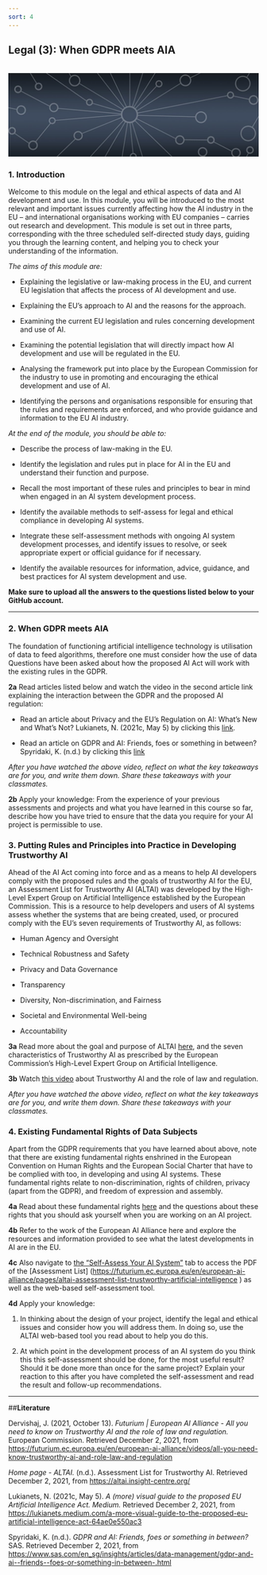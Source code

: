 ```yaml
---
sort: 4
---
```


## __Legal (3): When GDPR meets AIA__
\
<img src="./images/datalab_banner.jpg" alt="Books banner" width="600"/>

### 1. Introduction

Welcome to this module on the legal and ethical aspects of data and AI development and use. In this module, you will be introduced to the most relevant and important issues currently affecting how the AI industry in the EU – and international organisations working with EU companies – carries out research and development. This module is set out in three parts, corresponding with the three scheduled self-directed study days, guiding you through the learning content, and helping you to check your understanding of the information.

*The aims of this module are:*

- Explaining the legislative or law-making process in the EU, and current EU legislation that affects the process of AI development and use.

- Explaining the EU’s approach to AI and the reasons for the approach.

- Examining the current EU legislation and rules concerning development and use of AI.

-	Examining the potential legislation that will directly impact how AI development and use will be regulated in the EU.

-	Analysing the framework put into place by the European Commission for the industry to use in promoting and encouraging the ethical development and use of AI.

-	Identifying the persons and organisations responsible for ensuring that the rules and requirements are enforced, and who provide guidance and information to the EU AI industry.

*At the end of the module, you should be able to:*

- Describe the process of law-making in the EU.

-	Identify the legislation and rules put in place for AI in the EU and understand their function and purpose.

-	Recall the most important of these rules and principles to bear in mind when engaged in an AI system development process.

-	Identify the available methods to self-assess for legal and ethical compliance in developing AI systems.

-	Integrate these self-assessment methods with ongoing AI system development processes, and identify issues to resolve, or seek appropriate expert or official guidance for if necessary.

-	Identify the available resources for information, advice, guidance, and best practices for AI system development and use.


__Make sure to upload all the answers to the questions listed below to your GitHub account.__

***

### 2. When GDPR meets AIA

The foundation of functioning artificial intelligence technology is utilisation of data to feed algorithms, therefore one must consider how the use of data Questions have been asked about how the proposed AI Act will work with the existing rules in the GDPR.

__2a__ Read articles listed below and watch the video in the second article link explaining the interaction between the GDPR and the proposed AI regulation:

- Read an article about Privacy and the EU’s Regulation on AI: What’s New and What’s Not? Lukianets, N. (2021c, May 5) by clicking this [link](https://www.mofo.com/resources/insights/210422-privacy-eu-regulation-ai.html).

- Read an article on GDPR and AI: Friends, foes or something in between? Spyridaki, K. (n.d.) by clicking this [link](https://www.sas.com/en_sg/insights/articles/data-management/gdpr-and-ai--friends--foes-or-something-in-between-.html)

*After you have watched the above video, reflect on what the key takeaways are for you, and write them down. Share these takeaways with your classmates.*

__2b__ Apply your knowledge: From the experience of your previous assessments and projects and what you have learned in this course so far, describe how you have tried to ensure that the data you require for your AI project is permissible to use.

### 3. Putting Rules and Principles into Practice in Developing Trustworthy AI

Ahead of the AI Act coming into force and as a means to help AI developers comply with the proposed rules and the goals of trustworthy AI for the EU, an Assessment List for Trustworthy AI (ALTAI) was developed by the High-Level Expert Group on Artificial Intelligence established by the European Commission. This is a resource to help developers and users of AI systems assess whether the systems that are being created, used, or procured comply with the EU’s seven requirements of Trustworthy AI, as follows:

-	Human Agency and Oversight

-	Technical Robustness and Safety

-	Privacy and Data Governance

-	Transparency

-	Diversity, Non-discrimination, and Fairness

-	Societal and Environmental Well-being

-	Accountability

__3a__ Read more about the goal and purpose of ALTAI [here](https://altai.insight-centre.org/), and the seven characteristics of Trustworthy AI as prescribed by the European Commission’s High-Level Expert Group on Artificial Intelligence.

__3b__ Watch [this video](https://futurium.ec.europa.eu/en/european-ai-alliance/videos/all-you-need-know-trustworthy-ai-and-role-law-and-regulation) about Trustworthy AI and the role of law and regulation.

*After you have watched the above video, reflect on what the key takeaways are for you, and write them down. Share these takeaways with your classmates.*

### 4. Existing Fundamental Rights of Data Subjects

Apart from the GDPR requirements that you have learned about above, note that there are existing fundamental rights enshrined in the European Convention on Human Rights and the European Social Charter that have to be complied with too, in developing and using AI systems. These fundamental rights relate to non-discrimination, rights of children, privacy (apart from the GDPR), and freedom of expression and assembly.

__4a__ Read about these fundamental rights [here](https://altai.insight-centre.org/Home/FundamentalRights) and the questions about these rights that you should ask yourself when you are working on an AI project.

__4b__ Refer to the work of the European AI Alliance here and explore the resources and information provided to see what the latest developments in AI are in the EU.

__4c__ Also navigate to [the “Self-Assess Your AI System”](https://futurium.ec.europa.eu/en/european-ai-alliance ) tab to access the PDF of the [Assessment List] (https://futurium.ec.europa.eu/en/european-ai-alliance/pages/altai-assessment-list-trustworthy-artificial-intelligence ) as well as the web-based self-assessment tool.

__4d__ Apply your knowledge:
1.	In thinking about the design of your project, identify the legal and ethical issues and consider how you will address them. In doing so, use the ALTAI web-based tool you read about to help you do this.

2.	At which point in the development process of an AI system do you think this this self-assessment should be done, for the most useful result? Should it be done more than once for the same project? Explain your reaction to this after you have completed the self-assessment and read the result and follow-up recommendations.

***

##__Literature__

Dervishaj, J. (2021, October 13). *Futurium | European AI Alliance - All you need to know on Trustworthy AI and the role of law and regulation.* European Commission. Retrieved December 2, 2021, from https://futurium.ec.europa.eu/en/european-ai-alliance/videos/all-you-need-know-trustworthy-ai-and-role-law-and-regulation

*Home page - ALTAI.* (n.d.). Assessment List for Trustworthy AI. Retrieved December 2, 2021, from https://altai.insight-centre.org/

Lukianets, N. (2021c, May 5). *A (more) visual guide to the proposed EU Artificial Intelligence Act. Medium.* Retrieved December 2, 2021, from https://lukianets.medium.com/a-more-visual-guide-to-the-proposed-eu-artificial-intelligence-act-64ae0e550ac3

Spyridaki, K. (n.d.). *GDPR and AI: Friends, foes or something in between?* SAS. Retrieved December 2, 2021, from https://www.sas.com/en_sg/insights/articles/data-management/gdpr-and-ai--friends--foes-or-something-in-between-.html
